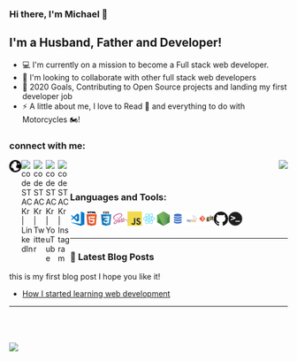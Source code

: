 ### Hi there, I'm Michael 👋

## I'm a Husband, Father and Developer!
- 💻 I'm currently on a mission to become a Full stack web developer.
- 👯 I'm looking to collaborate with other full stack web developers
- 🥅 2020 Goals, Contributing to Open Source projects and landing my first developer job
- ⚡ A little about me, I love to Read 📗 and everything to do with Motorcycles 🏍!

### connect with me:
[<img align="left" alt="codeSTACKr.com" width="22px" src="https://raw.githubusercontent.com/iconic/open-iconic/master/svg/globe.svg" />][website]
[<img align="left" alt="codeSTACKr | LinkedIn" width="22px" src="https://cdn.jsdelivr.net/npm/simple-icons@v3/icons/linkedin.svg" />][linkedin]
[<img align="left" alt="codeSTACKr | Twitter" width="22px" src="https://cdn.jsdelivr.net/npm/simple-icons@v3/icons/twitter.svg" />][twitter]
[<img align="left" alt="codeSTACKr | YouTube" width="22px" src="https://cdn.jsdelivr.net/npm/simple-icons@3.4.1/icons/angellist.svg" />][angelist]
[<img align="left" alt="codeSTACKr | Instagram" width="22px" src="https://cdn.jsdelivr.net/npm/simple-icons@3.4.1/icons/medium.svg" />][medium]
<img align="right" src="https://github-readme-stats.vercel.app/api/top-langs/?username=mikethreels&layout=compact&theme=vue" />
<br />
<br />

### Languages and Tools:

<img align="left" alt="Visual Studio Code" width="26px" src="https://raw.githubusercontent.com/github/explore/80688e429a7d4ef2fca1e82350fe8e3517d3494d/topics/visual-studio-code/visual-studio-code.png" />
<img align="left" alt="HTML5" width="26px" src="https://raw.githubusercontent.com/github/explore/80688e429a7d4ef2fca1e82350fe8e3517d3494d/topics/html/html.png" />
<img align="left" alt="CSS3" width="26px" src="https://raw.githubusercontent.com/github/explore/80688e429a7d4ef2fca1e82350fe8e3517d3494d/topics/css/css.png" />
<img align="left" alt="Sass" width="26px" src="https://raw.githubusercontent.com/github/explore/80688e429a7d4ef2fca1e82350fe8e3517d3494d/topics/sass/sass.png" />
<img align="left" alt="JavaScript" width="26px" src="https://raw.githubusercontent.com/github/explore/80688e429a7d4ef2fca1e82350fe8e3517d3494d/topics/javascript/javascript.png" />
<img align="left" alt="React" width="26px" src="https://raw.githubusercontent.com/github/explore/80688e429a7d4ef2fca1e82350fe8e3517d3494d/topics/react/react.png" />
<img align="left" alt="Node.js" width="26px" src="https://raw.githubusercontent.com/github/explore/80688e429a7d4ef2fca1e82350fe8e3517d3494d/topics/nodejs/nodejs.png" />
<img align="left" alt="SQL" width="26px" src="https://raw.githubusercontent.com/github/explore/80688e429a7d4ef2fca1e82350fe8e3517d3494d/topics/sql/sql.png" />
<img align="left" alt="MySQL" width="26px" src="https://raw.githubusercontent.com/github/explore/80688e429a7d4ef2fca1e82350fe8e3517d3494d/topics/mysql/mysql.png" />
<img align="left" alt="Git" width="26px" src="https://raw.githubusercontent.com/github/explore/80688e429a7d4ef2fca1e82350fe8e3517d3494d/topics/git/git.png" />
<img align="left" alt="GitHub" width="26px" src="https://raw.githubusercontent.com/github/explore/78df643247d429f6cc873026c0622819ad797942/topics/github/github.png" />
<img align="left" alt="HTML5" width="26px" src="https://raw.githubusercontent.com/github/explore/80688e429a7d4ef2fca1e82350fe8e3517d3494d/topics/terminal/terminal.png" />

<br />
<br />

---

### 📕 Latest Blog Posts 
this is my first blog post I hope you like it!
<!-- BLOG-POST-LIST:START -->
- [How‌ ‌I‌ ‌started‌ ‌learning‌ ‌web‌ development‌](https://medium.com/@michaelthreels/how-i-started-learning-web-development-7a2ceb12ec64)
<!-- BLOG-POST-LIST:END -->

---
<br />
<br />
<br />

<img align="left" src="https://github-readme-stats.vercel.app/api/?username=mikethreels&theme=vue&show_icons=true" />

<br />
<br />

[website]: https://mikethreels.github.io/portfolio/
[twitter]: https://twitter.com/MichaelThreels
[linkedin]: https://www.linkedin.com/in/michael-threels/
[angelist]: https://angel.co/u/michael-threels
[medium]: https://medium.com/@michaelthreels


